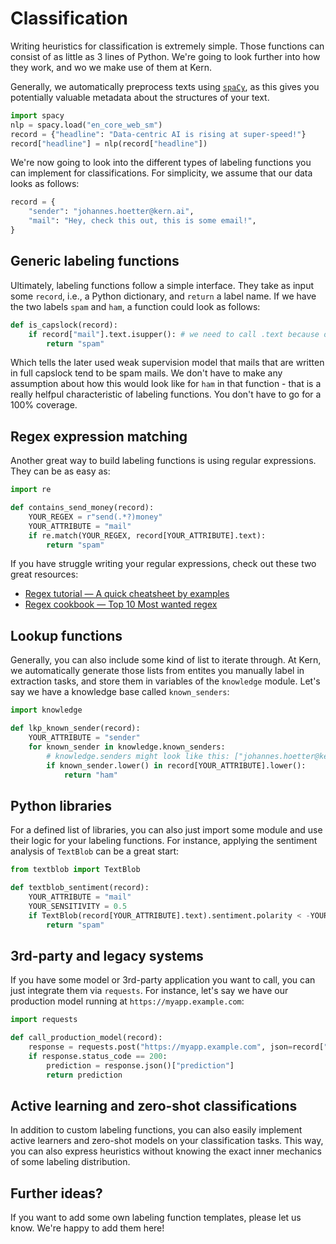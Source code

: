 # Classification

Writing heuristics for classification is extremely simple. Those functions can consist of as little as 3 lines of Python. We're going to look further into how they work, and wo we make use of them at Kern.

Generally, we automatically preprocess texts using [`spaCy`](https://spacy.io/), as this gives you potentially valuable metadata about the structures of your text.

```python
import spacy
nlp = spacy.load("en_core_web_sm")
record = {"headline": "Data-centric AI is rising at super-speed!"}
record["headline"] = nlp(record["headline"])
```

We're now going to look into the different types of labeling functions you can implement for classifications. For simplicity, we assume that our data looks as follows:

```python
record = {
    "sender": "johannes.hoetter@kern.ai",
    "mail": "Hey, check this out, this is some email!",
}
```

## Generic labeling functions
Ultimately, labeling functions follow a simple interface. They take as input some `record`, i.e., a Python dictionary, and `return` a label name. If we have the two labels `spam` and `ham`, a function could look as follows:

```python
def is_capslock(record):
    if record["mail"].text.isupper(): # we need to call .text because of spacy
        return "spam"
```

Which tells the later used weak supervision model that mails that are written in full capslock tend to be spam mails. We don't have to make any assumption about how this would look like for `ham` in that function - that is a really helfpul characteristic of labeling functions. You don't have to go for a 100% coverage.

## Regex expression matching
Another great way to build labeling functions is using regular expressions. They can be as easy as:

```python
import re

def contains_send_money(record):
    YOUR_REGEX = r"send(.*?)money"
    YOUR_ATTRIBUTE = "mail"
    if re.match(YOUR_REGEX, record[YOUR_ATTRIBUTE].text):
        return "spam"
```

If you have struggle writing your regular expressions, check out these two great resources:
- [Regex tutorial — A quick cheatsheet by examples](https://medium.com/factory-mind/regex-tutorial-a-simple-cheatsheet-by-examples-649dc1c3f285)
- [Regex cookbook — Top 10 Most wanted regex](https://medium.com/factory-mind/regex-cookbook-most-wanted-regex-aa721558c3c1)

## Lookup functions
Generally, you can also include some kind of list to iterate through. At Kern, we automatically generate those lists from entites you manually label in extraction tasks, and store them in variables of the `knowledge` module. Let's say we have a knowledge base called `known_senders`:

```python
import knowledge

def lkp_known_sender(record):
    YOUR_ATTRIBUTE = "sender"
    for known_sender in knowledge.known_senders:
        # knowledge.senders might look like this: ["johannes.hoetter@kern.ai", "henrik.wenck@kern.ai", ...]
        if known_sender.lower() in record[YOUR_ATTRIBUTE].lower():
            return "ham"
```

## Python libraries
For a defined list of libraries, you can also just import some module and use their logic for your labeling functions. For instance, applying the sentiment analysis of `TextBlob` can be a great start:

```python
from textblob import TextBlob

def textblob_sentiment(record):
    YOUR_ATTRIBUTE = "mail"
    YOUR_SENSITIVITY = 0.5
    if TextBlob(record[YOUR_ATTRIBUTE].text).sentiment.polarity < -YOUR_SENSITIVITY:
        return "spam"
```

## 3rd-party and legacy systems
If you have some model or 3rd-party application you want to call, you can just integrate them via `requests`. For instance, let's say we have our production model running at `https://myapp.example.com`:

```python
import requests

def call_production_model(record):
    response = requests.post("https://myapp.example.com", json=record["mail"].text)
    if response.status_code == 200:
        prediction = response.json()["prediction"]
        return prediction
```

## Active learning and zero-shot classifications
In addition to custom labeling functions, you can also easily implement active learners and zero-shot models on your classification tasks. This way, you can also express heuristics without knowing the exact inner mechanics of some labeling distribution.

## Further ideas?
If you want to add some own labeling function templates, please let us know. We're happy to add them here!
